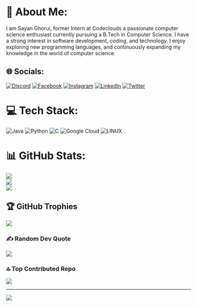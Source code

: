 # 💫 About Me:
I am Sayan Ghorui, former Intern at Codeclouds a passionate computer science enthusiast currently pursuing a B.Tech in Computer Science. I have a strong interest in software development, coding, and technology. I enjoy exploring new programming languages, and continuously expanding my knowledge in the world of computer science.


## 🌐 Socials:
[![Discord](https://img.shields.io/badge/Discord-%237289DA.svg?logo=discord&logoColor=white)](https://discord.gg/https://discord.gg/hj3WTwVD) [![Facebook](https://img.shields.io/badge/Facebook-%231877F2.svg?logo=Facebook&logoColor=white)](https://facebook.com/sayan.ghorui.5492) [![Instagram](https://img.shields.io/badge/Instagram-%23E4405F.svg?logo=Instagram&logoColor=white)](https://instagram.com/sayan_031_) [![LinkedIn](https://img.shields.io/badge/LinkedIn-%230077B5.svg?logo=linkedin&logoColor=white)](https://linkedin.com/in/sayan-ghorui-499a35238) [![Twitter](https://img.shields.io/badge/Twitter-%231DA1F2.svg?logo=Twitter&logoColor=white)](https://twitter.com/SayanGhorui031) 

# 💻 Tech Stack:
![Java](https://img.shields.io/badge/java-%23ED8B00.svg?style=flat-square&logo=java&logoColor=white) ![Python](https://img.shields.io/badge/python-3670A0?style=flat-square&logo=python&logoColor=ffdd54)  ![C](https://img.shields.io/badge/c-%2300599C.svg?style=flat-square&logo=c&logoColor=white) ![Google Cloud](https://img.shields.io/badge/Google%20Cloud-%234285F4.svg?style=flat-square&logo=google-cloud&logoColor=white)  ![LINUX](https://img.shields.io/badge/Linux-FCC624?style=flat-square&logo=linux&logoColor=black)
# 📊 GitHub Stats:
![](https://github-readme-stats.vercel.app/api?username=Sayan209191&theme=blue-green&hide_border=false&include_all_commits=false&count_private=false)<br/>
![](https://github-readme-streak-stats.herokuapp.com/?user=Sayan209191&theme=blue-green&hide_border=false)<br/>
![](https://github-readme-stats.vercel.app/api/top-langs/?username=Sayan209191&theme=blue-green&hide_border=false&include_all_commits=false&count_private=false&layout=compact)

## 🏆 GitHub Trophies
![](https://github-profile-trophy.vercel.app/?username=Sayan209191&theme=onestar&no-frame=false&no-bg=true&margin-w=4)

### ✍️ Random Dev Quote
![](https://quotes-github-readme.vercel.app/api?type=horizontal&theme=radical)

### 🔝 Top Contributed Repo
![](https://github-contributor-stats.vercel.app/api?username=Sayan209191&limit=5&theme=discord&combine_all_yearly_contributions=true)

---
[![](https://visitcount.itsvg.in/api?id=Sayan209191&icon=2&color=1)](https://visitcount.itsvg.in)

<!-- Proudly created with GPRM ( https://gprm.itsvg.in ) -->

